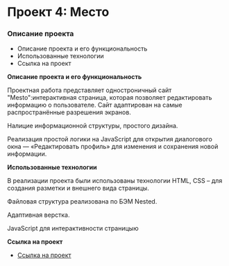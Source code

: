 # Проект 4: Место

### Описание проекта
* Описание проекта и его функциональность
* Использованные технологии
* Ссылка на проект

**Описание проекта и его функциональность**

Проектная работа представляет одностроничный сайт "Mesto":интерактивная страница, которая позволяет редактировать информацию о пользователе. Сайт адаптирован на самые распространённые разрешения экранов.

Налицие информационной структуры, простого дизайна.

Реализация простой логики на JavaScript для открытия диалогового окна — «Редактировать профиль» для изменения и сохранения новой информации.

**Использованные технологии**

В реализации проекта были использованы технологии HTML, CSS – для создания разметки и внешнего вида страницы.

Файловая структура реализована по БЭМ Nested.

Адаптивная верстка.

JavaScript для интерактивности страницыю


**Ссылка на проект**

* [Ссылка на проект](https://nataliabaeva20.github.io/mesto/index.html)
